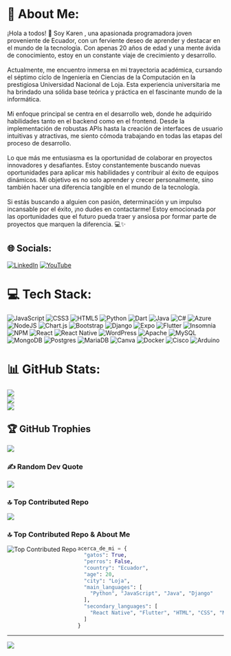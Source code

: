 # 💫 About Me:
¡Hola a todos! 👋 Soy Karen , una apasionada programadora joven proveniente de Ecuador, con un ferviente deseo de aprender y destacar en el mundo de la tecnología. Con apenas 20 años de edad y una mente ávida de conocimiento, estoy en un constante viaje de crecimiento y desarrollo.<br><br>Actualmente, me encuentro inmersa en mi trayectoria académica, cursando el séptimo ciclo de Ingeniería en Ciencias de la Computación en la prestigiosa Universidad Nacional de Loja. Esta experiencia universitaria me ha brindado una sólida base teórica y práctica en el fascinante mundo de la informática.<br><br>Mi enfoque principal se centra en el desarrollo web, donde he adquirido habilidades tanto en el backend como en el frontend. Desde la implementación de robustas APIs hasta la creación de interfaces de usuario intuitivas y atractivas, me siento cómoda trabajando en todas las etapas del proceso de desarrollo.<br><br>Lo que más me entusiasma es la oportunidad de colaborar en proyectos innovadores y desafiantes. Estoy constantemente buscando nuevas oportunidades para aplicar mis habilidades y contribuir al éxito de equipos dinámicos. Mi objetivo es no solo aprender y crecer personalmente, sino también hacer una diferencia tangible en el mundo de la tecnología.<br><br>Si estás buscando a alguien con pasión, determinación y un impulso incansable por el éxito, ¡no dudes en contactarme! Estoy emocionada por las oportunidades que el futuro pueda traer y ansiosa por formar parte de proyectos que marquen la diferencia. 💻✨


## 🌐 Socials:
[![LinkedIn](https://img.shields.io/badge/LinkedIn-%230077B5.svg?logo=linkedin&logoColor=white)](https://linkedin.com/in/KBGR55) [![YouTube](https://img.shields.io/badge/YouTube-%23FF0000.svg?logo=YouTube&logoColor=white)](https://youtube.com/@karengonzaga9677) 

# 💻 Tech Stack:
![JavaScript](https://img.shields.io/badge/javascript-%23323330.svg?style=for-the-badge&logo=javascript&logoColor=%23F7DF1E) ![CSS3](https://img.shields.io/badge/css3-%231572B6.svg?style=for-the-badge&logo=css3&logoColor=white) ![HTML5](https://img.shields.io/badge/html5-%23E34F26.svg?style=for-the-badge&logo=html5&logoColor=white) ![Python](https://img.shields.io/badge/python-3670A0?style=for-the-badge&logo=python&logoColor=ffdd54) ![Dart](https://img.shields.io/badge/dart-%230175C2.svg?style=for-the-badge&logo=dart&logoColor=white) ![Java](https://img.shields.io/badge/java-%23ED8B00.svg?style=for-the-badge&logo=openjdk&logoColor=white) ![C#](https://img.shields.io/badge/c%23-%23239120.svg?style=for-the-badge&logo=csharp&logoColor=white) ![Azure](https://img.shields.io/badge/azure-%230072C6.svg?style=for-the-badge&logo=microsoftazure&logoColor=white) ![NodeJS](https://img.shields.io/badge/node.js-6DA55F?style=for-the-badge&logo=node.js&logoColor=white) ![Chart.js](https://img.shields.io/badge/chart.js-F5788D.svg?style=for-the-badge&logo=chart.js&logoColor=white) ![Bootstrap](https://img.shields.io/badge/bootstrap-%238511FA.svg?style=for-the-badge&logo=bootstrap&logoColor=white) ![Django](https://img.shields.io/badge/django-%23092E20.svg?style=for-the-badge&logo=django&logoColor=white) ![Expo](https://img.shields.io/badge/expo-1C1E24?style=for-the-badge&logo=expo&logoColor=#D04A37) ![Flutter](https://img.shields.io/badge/Flutter-%2302569B.svg?style=for-the-badge&logo=Flutter&logoColor=white) ![Insomnia](https://img.shields.io/badge/Insomnia-black?style=for-the-badge&logo=insomnia&logoColor=5849BE) ![NPM](https://img.shields.io/badge/NPM-%23CB3837.svg?style=for-the-badge&logo=npm&logoColor=white) ![React](https://img.shields.io/badge/react-%2320232a.svg?style=for-the-badge&logo=react&logoColor=%2361DAFB) ![React Native](https://img.shields.io/badge/react_native-%2320232a.svg?style=for-the-badge&logo=react&logoColor=%2361DAFB) ![WordPress](https://img.shields.io/badge/WordPress-%23117AC9.svg?style=for-the-badge&logo=WordPress&logoColor=white) ![Apache](https://img.shields.io/badge/apache-%23D42029.svg?style=for-the-badge&logo=apache&logoColor=white) ![MySQL](https://img.shields.io/badge/mysql-%2300000f.svg?style=for-the-badge&logo=mysql&logoColor=white) ![MongoDB](https://img.shields.io/badge/MongoDB-%234ea94b.svg?style=for-the-badge&logo=mongodb&logoColor=white) ![Postgres](https://img.shields.io/badge/postgres-%23316192.svg?style=for-the-badge&logo=postgresql&logoColor=white) ![MariaDB](https://img.shields.io/badge/MariaDB-003545?style=for-the-badge&logo=mariadb&logoColor=white) ![Canva](https://img.shields.io/badge/Canva-%2300C4CC.svg?style=for-the-badge&logo=Canva&logoColor=white) ![Docker](https://img.shields.io/badge/docker-%230db7ed.svg?style=for-the-badge&logo=docker&logoColor=white) ![Cisco](https://img.shields.io/badge/cisco-%23049fd9.svg?style=for-the-badge&logo=cisco&logoColor=black) ![Arduino](https://img.shields.io/badge/-Arduino-00979D?style=for-the-badge&logo=Arduino&logoColor=white)
# 📊 GitHub Stats:
![](https://github-readme-stats.vercel.app/api?username=KBGR55&theme=tokyonight&hide_border=false&include_all_commits=false&count_private=false)<br/>
![](https://github-readme-streak-stats.herokuapp.com/?user=KBGR55&theme=tokyonight&hide_border=false)<br/>
![](https://github-readme-stats.vercel.app/api/top-langs/?username=KBGR55&theme=tokyonight&hide_border=false&include_all_commits=false&count_private=false&layout=compact)

## 🏆 GitHub Trophies
![](https://github-profile-trophy.vercel.app/?username=KBGR55&theme=tokyonight&no-frame=false&no-bg=true&margin-w=4)

### ✍️ Random Dev Quote
![](https://quotes-github-readme.vercel.app/api?type=horizontal&theme=tokyonight)

### 🔝 Top Contributed Repo
![](https://github-contributor-stats.vercel.app/api?username=KBGR55&limit=5&theme=tokyonight&combine_all_yearly_contributions=true)
### 🔝 Top Contributed Repo & About Me
<img align="left" src="https://github-contributor-stats.vercel.app/api?username=KBGR55&limit=5&theme=tokyonight&combine_all_yearly_contributions=true" alt="Top Contributed Repo">

```python
acerca_de_mi = {
  "gatos": True,
  "perros": False,
  "country": "Ecuador",
  "age": 20,
  "city": "Loja", 
  "main_languages": [
    "Python", "JavaScript", "Java", "Django"
  ],
  "secondary_languages": [
    "React Native", "Flutter", "HTML", "CSS", "Node.js", "SQL"
  ]
}
```

---

[![](https://visitcount.itsvg.in/api?id=KBGR55&icon=9&color=6)](https://visitcount.itsvg.in)
